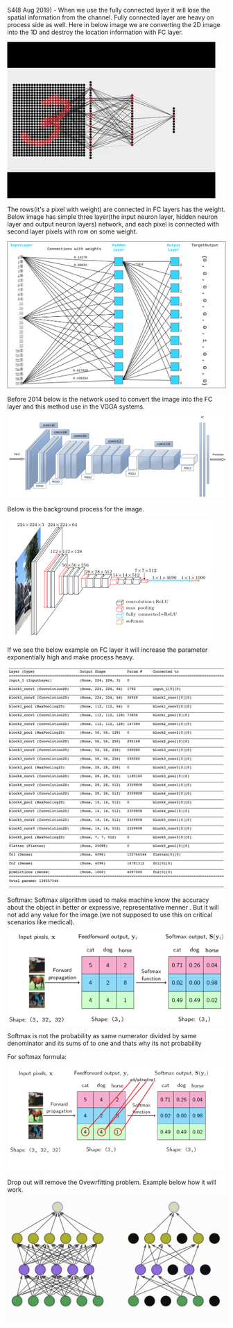 
S4(8 Aug 2019) -
When we use the fully connected layer it will lose the spatial information from the channel.
Fully connected layer are heavy on process side as well. Here in below image we are converting the 2D image into the 1D and 
destroy the location information with FC layer.

![](https://github.com/nandwanatarun/EVA-DeepLearning/blob/Session-4/S4_Images/hqdefault.jpg)


The rows(it's a pixel with weight) are connected in FC layers has the weight. Below image has simple three 
layer(the input neuron layer, hidden neuron layer and output neuron layers) network, and each pixel is connected with 
second layer pixels with row on some weight.  

![](https://github.com/nandwanatarun/EVA-DeepLearning/blob/Session-4/S4_Images/3lnn.svg)

Before 2014 below is the network used to convert the image into the FC layer and this method use in the VGGA systems.

![](https://github.com/nandwanatarun/EVA-DeepLearning/blob/Session-4/S4_Images/image_0-8fa3b810.png)

Below is the background process for the image.  

![](https://github.com/nandwanatarun/EVA-DeepLearning/blob/Session-4/S4_Images/imagenet_vgg16.png)

If we see the below example on FC layer it will increase the parameter exponentially high and make process heavy.

![](https://github.com/nandwanatarun/EVA-DeepLearning/blob/Session-4/S4_Images/vgg16_keras.png)

Softmax:
Softmax algorithm used to make machine know the accuracy about the object in better or expressive, representative menner .
But it will not add any value for the image.(we not supposed to use this on critical scenarios like medical).


![](https://github.com/nandwanatarun/EVA-DeepLearning/blob/Session-4/S4_Images/softmax.png)


Softmax is not the probability as same numerator divided by same denominator and its sums of to one and thats why its not probability

For softmax formula:

![](https://github.com/nandwanatarun/EVA-DeepLearning/blob/Session-4/S4_Images/SoftmaxFormula.png)

Drop out will remove the Ovewrfitting problem. Example below how it will work. 

![](https://github.com/nandwanatarun/EVA-DeepLearning/blob/Session-4/S4_Images/dropout.gif)


